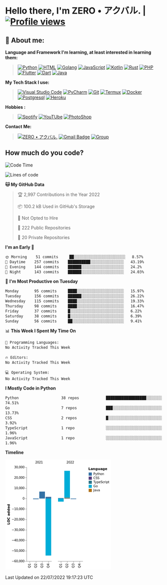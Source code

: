 # **Hello there**, I'm ZERO • アクバル. | [![Profile views](https://gpvc.arturio.dev/Ryomen-Sukuna)](https://github.com/Ryomen-Sukuna)

## 👦 **About me**:

**Language and Framework I'm learning, at least interested in learning them:**

> [![Python](https://badges.aleen42.com/src/python.svg)](https://python.org)
> [![HTML](https://img.shields.io/badge/-HTML-%232c3e50?style=flat&logo=php)](https://whatwg.org)
> [![Golang](https://badges.aleen42.com/src/golang.svg)](https://golang.org)
> [![JavaScript](https://badges.aleen42.com/src/javascript.svg)](https://nodejs.org)
> [![Kotlin](https://badges.aleen42.com/src/kotlin.svg)](https://kotlinlang.org)
> [![Rust](https://img.shields.io/badge/-rust-%232c3e50?style=flat&logo=rust)](https://rust-lang.org)
> [![PHP](https://img.shields.io/badge/-php-%232c3e50?style=flat&logo=php)](https://www.php.net)
> [![Flutter](https://img.shields.io/badge/-flutter-%232c3e50?style=flat&logo=flutter)](https://flutter.dev)
> [![Dart](https://img.shields.io/badge/-dart-%232c3e50?style=flat&logo=dart)](https://dart.dev)
> [![Java](https://badges.aleen42.com/src/java.svg)](https://www.java.com/en)

**My Tech Stack I use:**

> [![Visual Studio Code](https://badges.aleen42.com/src/visual_studio_code.svg)](https://code.visualstudio.com)
> [![PyCharm](https://img.shields.io/badge/-pycharm-%23007ACC?style=flat&logo=pycharm&logoColor=black&color=black&labelColor=green)](https://www.jetbrains.com/pycharm)
> [![Git](https://img.shields.io/badge/-Git-%23F05032?style=flat&logo=git&logoColor=%23ffffff)](https://git-scm.com)
> [![Termux](https://img.shields.io/badge/-Termux-%232c3e50?style=flat&logo=typescript)](https://termux.com)
> [![Docker](https://badges.aleen42.com/src/docker.svg)](https://www.docker.com/)
> [![Postgresql](https://img.shields.io/badge/-Postgresql-%232c3e50?style=flat&logo=postgresql)](https://postgresql.org)
> [![Heroku](https://img.shields.io/badge/-Heroku-purple?style=flat&logo=heroku)](https://heroku.com)

**Hobbies :**

> [![Spotify](https://badges.aleen42.com/src/spotify.svg)](https://spotify.com)
> [![YouTUbe](https://badges.aleen42.com/src/youtube.svg)](https://spotify.com)
> [![PhotoShop](https://badges.aleen42.com/src/photoshop.svg)](https://www.adobe.com/products/photoshop.html)

**Contact Me:**

> [![ZERO • アクバル.](https://badges.aleen42.com/src/telegram.svg)](https://t.me/Anomaliii)
> [![Gmail Badge](https://img.shields.io/badge/-ryomensukuna83@gmail.com-c14438?style=flat&logo=Gmail&logoColor=white)](https://ryomensukuna83@gmail.com)
> [![Group](https://img.shields.io/badge/dynamic/json?logo=telegram&label=%40RandomAnimeIndonesia&labelColor=282c34&suffix=+members&color=2CA5E0&query=%24.data.totalSubs&url=https%3A%2F%2Fapi.spencerwoo.com%2Fsubstats%2F%3Fsource%3Dtelegram%26queryKey%3DGrup_Anime_Random&longCache=true%22)](https://t.me/Grup_Anime_Random)
 

## **How much do you code?**

<!--START_SECTION:waka-->
![Code Time](http://img.shields.io/badge/Code%20Time-0%20secs-blue)

![Lines of code](https://img.shields.io/badge/From%20Hello%20World%20I%27ve%20Written--24%20Thousand%20lines%20of%20code-blue)

**🐱 My GitHub Data** 

> 🏆 2,997 Contributions in the Year 2022
 > 
> 📦 100.2 kB Used in GitHub's Storage 
 > 
> 🚫 Not Opted to Hire
 > 
> 📜 222 Public Repositories 
 > 
> 🔑 20 Private Repositories  
 > 
**I'm an Early 🐤** 

```text
🌞 Morning    51 commits     ██░░░░░░░░░░░░░░░░░░░░░░░   8.57% 
🌆 Daytime    257 commits    ██████████░░░░░░░░░░░░░░░   43.19% 
🌃 Evening    144 commits    ██████░░░░░░░░░░░░░░░░░░░   24.2% 
🌙 Night      143 commits    ██████░░░░░░░░░░░░░░░░░░░   24.03%

```
📅 **I'm Most Productive on Tuesday** 

```text
Monday       95 commits     ████░░░░░░░░░░░░░░░░░░░░░   15.97% 
Tuesday      156 commits    ██████░░░░░░░░░░░░░░░░░░░   26.22% 
Wednesday    115 commits    ████░░░░░░░░░░░░░░░░░░░░░   19.33% 
Thursday     98 commits     ████░░░░░░░░░░░░░░░░░░░░░   16.47% 
Friday       37 commits     █░░░░░░░░░░░░░░░░░░░░░░░░   6.22% 
Saturday     38 commits     █░░░░░░░░░░░░░░░░░░░░░░░░   6.39% 
Sunday       56 commits     ██░░░░░░░░░░░░░░░░░░░░░░░   9.41%

```


📊 **This Week I Spent My Time On** 

```text
💬 Programming Languages: 
No Activity Tracked This Week

🔥 Editors: 
No Activity Tracked This Week

💻 Operating System: 
No Activity Tracked This Week

```

**I Mostly Code in Python** 

```text
Python                   38 repos            ██████████████████░░░░░░░   74.51% 
Go                       7 repos             ███░░░░░░░░░░░░░░░░░░░░░░   13.73% 
CSS                      2 repos             █░░░░░░░░░░░░░░░░░░░░░░░░   3.92% 
TypeScript               1 repo              ░░░░░░░░░░░░░░░░░░░░░░░░░   1.96% 
JavaScript               1 repo              ░░░░░░░░░░░░░░░░░░░░░░░░░   1.96%

```


**Timeline**

![Chart not found](https://raw.githubusercontent.com/Ryomen-Sukuna/Ryomen-Sukuna/master/charts/bar_graph.png) 


 Last Updated on 22/07/2022 19:17:23 UTC
<!--END_SECTION:waka-->
